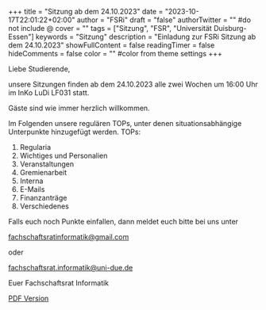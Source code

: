 +++
title = "Sitzung ab dem 24.10.2023"
date = "2023-10-17T22:01:22+02:00"
author = "FSRi"
draft = "false"
authorTwitter = "" #do not include @
cover = ""
tags = ["Sitzung", "FSR", "Universität Duisburg-Essen"]
keywords = "Sitzung"
description = "Einladung zur FSRi Sitzung ab dem 24.10.2023"
showFullContent = false
readingTimer = false
hideComments = false
color = "" #color from theme settings
+++

Liebe Studierende,

unsere Sitzungen finden ab dem 24.10.2023 alle zwei Wochen um 16:00 Uhr im InKo LuDi LF031 statt.

Gäste sind wie immer herzlich willkommen.

Im Folgenden unsere regulären TOPs, unter denen situationsabhängige Unterpunkte 
hinzugefügt werden.
TOPs:

1. Regularia
2. Wichtiges und Personalien
3. Veranstaltungen
4. Gremienarbeit
5. Interna
6. E-Mails
7. Finanzanträge
8. Verschiedenes

Falls euch noch Punkte einfallen, dann meldet euch bitte bei uns unter

fachschaftsratinformatik@gmail.com

oder

fachschaftsrat.informatik@uni-due.de

Euer Fachschaftsrat Informatik

[PDF Version](/einladung_2023_10_24.pdf)
